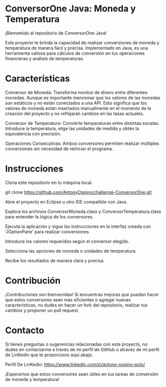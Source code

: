 # ConversorOne Java: Moneda y Temperatura
¡Bienvenido al repositorio de ConversorOne Java!

Este proyecto te brinda la capacidad de realizar conversiones de moneda y temperatura de manera fácil y precisa. Implementado en Java, es una herramienta valiosa para cálculos de conversión en tus operaciones financieras y análisis de temperaturas.

# Características

Conversor de Moneda:
Transforma montos de dinero entre diferentes monedas. Aunque es importante mencionar que los valores de las monedas son estáticos y no están conectados a una API. Esto significa que los valores de moneda están insertados manualmente en el momento de la creación del proyecto y no reflejarán cambios en las tasas actuales.

Conversor de Temperatura:
Convierte temperaturas entre distintas escalas. Introduce la temperatura, elige las unidades de medida y obtén la equivalencia con precisión.

Operaciones Consecutivas:
Ambos conversores permiten realizar múltiples conversiones sin necesidad de reiniciar el programa.

# Instrucciones

Clona este repositorio en tu máquina local.

git clone https://github.com/AntonyOspino/challenge-ConversorOne.git

Abre el proyecto en Eclipse u otro IDE compatible con Java.

Explora los archivos ConversorMoneda.class y ConversorTemperatura.class para entender la lógica de los conversores.

Ejecuta la aplicación y sigue las instrucciones en la interfaz creada con 'JOptionPane' para realizar conversiones.

Introduce los valores requeridos según el conversor elegido.

Selecciona las opciones de moneda o unidades de temperatura.

Recibe los resultados de manera clara y precisa.

# Contribución

¡Contribuciones son bienvenidas! Si encuentras mejoras que puedan hacer que estos conversores sean más eficientes o agregar nuevas características, no dudes en hacer un fork del repositorio, realizar tus cambios y proponer un pull request.

# Contacto

Si tienes preguntas o sugerencias relacionadas con este proyecto, no dudes en contactarme a través de mi perfil de GitHub o atravéz de mi perfil de LinKedin que te proporciono aqui abajo.

Perfil De LinKedin: https://www.linkedin.com/in/antony-ospino-polo/

¡Esperamos que estos conversores sean útiles en tus tareas de conversión de moneda y temperatura!
